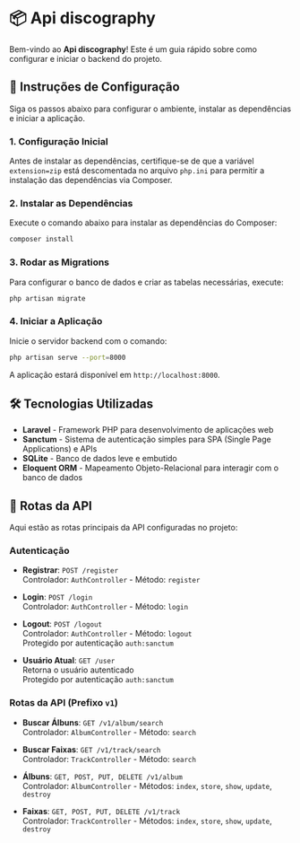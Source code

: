 # 📦 Api discography

Bem-vindo ao **Api discography**! Este é um guia rápido sobre como configurar e iniciar o backend do projeto.

## 🚀 Instruções de Configuração

Siga os passos abaixo para configurar o ambiente, instalar as dependências e iniciar a aplicação.

### 1. Configuração Inicial

Antes de instalar as dependências, certifique-se de que a variável `extension=zip` está descomentada no arquivo `php.ini` para permitir a instalação das dependências via Composer.

### 2. Instalar as Dependências

Execute o comando abaixo para instalar as dependências do Composer:

```bash
composer install
```

### 3. Rodar as Migrations

Para configurar o banco de dados e criar as tabelas necessárias, execute:

```bash
php artisan migrate
```

### 4. Iniciar a Aplicação

Inicie o servidor backend com o comando:
```bash
php artisan serve --port=8000
```

A aplicação estará disponível em `http://localhost:8000`.

## 🛠 Tecnologias Utilizadas

-   **Laravel** - Framework PHP para desenvolvimento de aplicações web
-   **Sanctum** - Sistema de autenticação simples para SPA (Single Page Applications) e APIs
-   **SQLite** - Banco de dados leve e embutido
-   **Eloquent ORM** - Mapeamento Objeto-Relacional para interagir com o banco de dados

## 🔄 Rotas da API

Aqui estão as rotas principais da API configuradas no projeto:

### Autenticação

-   **Registrar**: `POST /register`  
    Controlador: `AuthController` - Método: `register`
    
-   **Login**: `POST /login`  
    Controlador: `AuthController` - Método: `login`
    
-   **Logout**: `POST /logout`  
    Controlador: `AuthController` - Método: `logout`  
    Protegido por autenticação `auth:sanctum`
    
-   **Usuário Atual**: `GET /user`  
    Retorna o usuário autenticado  
    Protegido por autenticação `auth:sanctum`
    

### Rotas da API (Prefixo `v1`)

-   **Buscar Álbuns**: `GET /v1/album/search`  
    Controlador: `AlbumController` - Método: `search`
    
-   **Buscar Faixas**: `GET /v1/track/search`  
    Controlador: `TrackController` - Método: `search`
    
-   **Álbuns**: `GET, POST, PUT, DELETE /v1/album`  
    Controlador: `AlbumController` - Métodos: `index`, `store`, `show`, `update`, `destroy`
-   **Faixas**: `GET, POST, PUT, DELETE /v1/track`  
    Controlador: `TrackController` - Métodos: `index`, `store`, `show`, `update`, `destroy`
